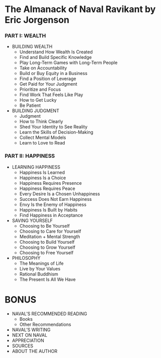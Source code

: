 # The Almanack of Naval Ravikant by Eric Jorgenson

### PART I: WEALTH

- BUILDING WEALTH
  - Understand How Wealth Is Created
  - Find and Build Specific Knowledge
  - Play Long-Term Games with Long-Term People
  - Take on Accountability
  - Build or Buy Equity in a Business
  - Find a Position of Leverage
  - Get Paid for Your Judgment
  - Prioritize and Focus
  - Find Work That Feels Like Play
  - How to Get Lucky
  - Be Patient
- BUILDING JUDGMENT
  - Judgment
  - How to Think Clearly
  - Shed Your Identity to See Reality
  - Learn the Skills of Decision-Making
  - Collect Mental Models
  - Learn to Love to Read

### PART II: HAPPINESS

- LEARNING HAPPINESS
  - Happiness Is Learned
  - Happiness Is a Choice
  - Happiness Requires Presence
  - Happiness Requires Peace
  - Every Desire Is a Chosen Unhappiness
  - Success Does Not Earn Happiness
  - Envy Is the Enemy of Happiness
  - Happiness Is Built by Habits
  - Find Happiness in Acceptance
- SAVING YOURSELF
  - Choosing to Be Yourself
  - Choosing to Care for Yourself
  - Meditation + Mental Strength
  - Choosing to Build Yourself
  - Choosing to Grow Yourself
  - Choosing to Free Yourself
- PHILOSOPHY
  - The Meanings of Life
  - Live by Your Values
  - Rational Buddhism
  - The Present Is All We Have

# BONUS

- NAVAL’S RECOMMENDED READING
  - Books
  - Other Recommendations
- NAVAL’S WRITING
- NEXT ON NAVAL
- APPRECIATION
- SOURCES
- ABOUT THE AUTHOR


























